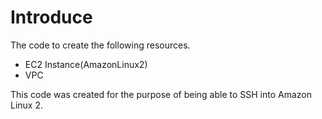 # Introduce

The code to create the following resources.

- EC2 Instance(AmazonLinux2)
- VPC

This code was created for the purpose of being able to SSH into Amazon Linux 2.
<br>
